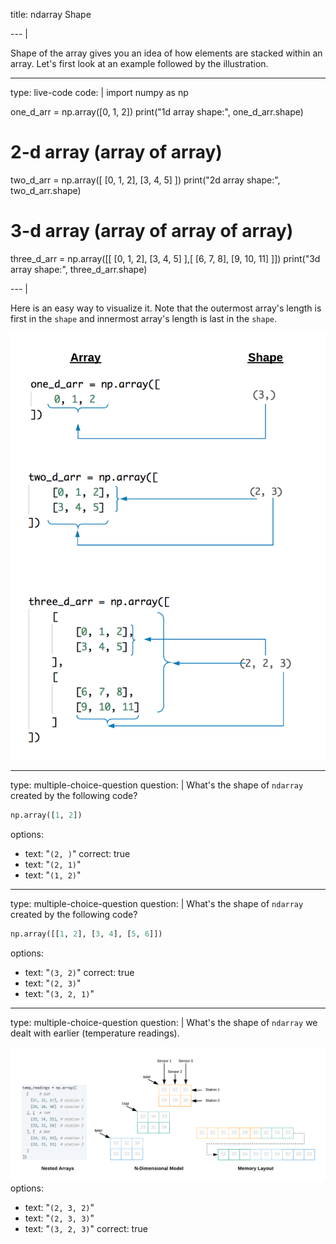 title: ndarray Shape

--- |

  Shape of the array gives you an idea of how elements are stacked within an array. Let's first look at an example followed by the illustration.

---
type: live-code
code: |
  import numpy as np

  one_d_arr = np.array([0, 1, 2])
  print("1d array shape:", one_d_arr.shape)

  # 2-d array (array of array)
  two_d_arr = np.array([
      [0, 1, 2],
      [3, 4, 5]
  ])
  print("2d array shape:", two_d_arr.shape)

  # 3-d array (array of array of array)
  three_d_arr = np.array([[
      [0, 1, 2],
      [3, 4, 5]
    ],[
      [6, 7, 8],
      [9, 10, 11]
  ]])
  print("3d array shape:", three_d_arr.shape)

--- |

  Here is an easy way to visualize it. Note that the outermost array's length is first in the `shape` and innermost array's length is last in the `shape`.

  ![ndarray shape](assets/img/ndarray-shape.png)

---
type: multiple-choice-question
question: |
  What's the shape of `ndarray` created by the following code?

  ```python
  np.array([1, 2])
  ```
options:
  - text: "`(2, )`"
    correct: true
  - text: "`(2, 1)`"
  - text: "`(1, 2)`"

---
type: multiple-choice-question
question: |
  What's the shape of `ndarray` created by the following code?

  ```python
  np.array([[1, 2], [3, 4], [5, 6]])
  ```
options:
  - text: "`(3, 2)`"
    correct: true
  - text: "`(2, 3)`"
  - text: "`(3, 2, 1)`"

---
type: multiple-choice-question
question: |
  What's the shape of `ndarray` we dealt with earlier (temperature readings).

  ![](assets/img/three-d-layout.png)
options:
  - text: "`(2, 3, 2)`"
  - text: "`(2, 3, 3)`"
  - text: "`(3, 2, 3)`"
    correct: true
